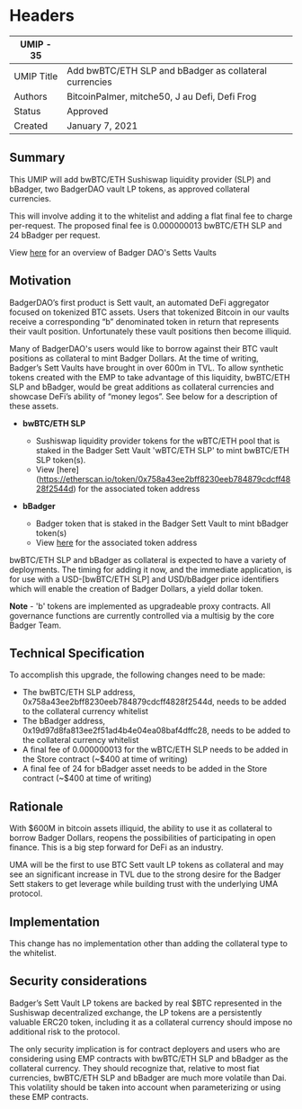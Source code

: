 # Headers

| UMIP - 35 |                                     |
| ---------- | ----------------------------------- |
| UMIP Title | Add bwBTC/ETH SLP and bBadger as collateral currencies |
| Authors    | BitcoinPalmer, mitche50, J au Defi, Defi Frog  |
| Status     | Approved                               |
| Created    | January 7, 2021                    |

## Summary


This UMIP will add bwBTC/ETH Sushiswap liquidity provider (SLP) and bBadger, two BadgerDAO vault LP tokens, as approved collateral currencies. 

This will involve adding it to the whitelist and adding a flat final fee to charge per-request. The proposed final fee is 0.000000013 bwBTC/ETH SLP and 24 bBadger per request.

View [here](https://badgerdao.medium.com/sett-vault-user-guide-9040b2f4b7a4) for an overview of Badger DAO's Setts Vaults

## Motivation

BadgerDAO’s first product is Sett vault, an automated DeFi aggregator focused on tokenized BTC assets. Users that tokenized Bitcoin in our vaults receive a corresponding “b” denominated token in return that represents their vault position. Unfortunately these vault positions then become illiquid. 

Many of BadgerDAO's users would like to borrow against their BTC vault positions as collateral to mint Badger Dollars. At the time of writing, Badger’s Sett Vaults have brought in over 600m in TVL. To allow synthetic tokens created with the EMP to take advantage of this liquidity,  bwBTC/ETH SLP and bBadger, would be great additions as collateral currencies and showcase DeFi’s ability of “money legos”. See below for a description of these assets.

- **bwBTC/ETH SLP**
    - Sushiswap liquidity provider tokens for the wBTC/ETH pool that is staked in the Badger Sett Vault 'wBTC/ETH SLP' to mint bwBTC/ETH SLP token(s).
    - View [here] (https://etherscan.io/token/0x758a43ee2bff8230eeb784879cdcff4828f2544d) for the associated token address

- **bBadger**
    - Badger token that is staked in the Badger Sett Vault to mint bBadger token(s)
    - View [here](https://etherscan.io/token/0x19d97d8fa813ee2f51ad4b4e04ea08baf4dffc28) for the associated token address


bwBTC/ETH SLP and bBadger as collateral is expected to have a variety of deployments. The timing for adding it now, and the immediate application, is for use with a USD-[bwBTC/ETH SLP] and USD/bBadger price identifiers which will enable the creation of Badger Dollars, a yield dollar token. 

**Note** - 'b' tokens are implemented as upgradeable proxy contracts.  All governance functions are currently controlled via a multisig by the core Badger Team.  

## Technical Specification

To accomplish this upgrade, the following changes need to be made:

- The bwBTC/ETH SLP address, 0x758a43ee2bff8230eeb784879cdcff4828f2544d, needs to be added to the collateral currency whitelist 
- The bBadger address, 0x19d97d8fa813ee2f51ad4b4e04ea08baf4dffc28, needs to be added to the collateral currency whitelist 
- A final fee of 0.000000013 for the wBTC/ETH SLP needs to be added in the Store contract (~$400 at time of writing)
- A final fee of 24 for bBadger asset needs to be added in the Store contract (~$400 at time of writing)




## Rationale

With $600M in bitcoin assets illiquid, the ability to use it as collateral to borrow Badger Dollars, reopens the possibilities of participating in open finance. This is a big step forward for DeFi as an industry. 

UMA will be the first to use BTC Sett vault LP tokens as collateral and may see an significant increase in TVL due to the strong desire for the Badger Sett stakers to get leverage while building trust with the underlying UMA protocol. 


## Implementation

This change has no implementation other than adding the collateral type to the whitelist.

## Security considerations

Badger’s Sett Vault LP tokens are backed by real $BTC represented in the Sushiswap decentralized exchange, the LP tokens are a persistently valuable ERC20 token, including it as a collateral currency should impose no additional risk to the protocol.

The only security implication is for contract deployers and users who are considering using EMP contracts with bwBTC/ETH SLP and bBadger as the collateral currency. They should recognize that, relative to most fiat currencies, bwBTC/ETH SLP and bBadger are much more volatile than Dai. This volatility should be taken into account when parameterizing or using these EMP contracts.
